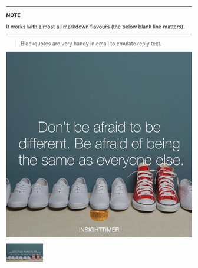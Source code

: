 
---
**NOTE**

It works with almost all markdown flavours (the below blank line matters).

---

> Blockquotes are very handy in email to emulate reply text.

![alt text](images/a.jpg?cropZoom=10,100 "Description goes here")

<img src="images/a.jpg" alt="alt text" width="100" height="50">
